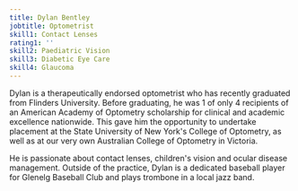 ```yaml
---
title: Dylan Bentley
jobtitle: Optometrist
skill1: Contact Lenses
rating1: ''
skill2: Paediatric Vision
skill3: Diabetic Eye Care
skill4: Glaucoma
---
```

Dylan is a therapeutically endorsed optometrist who has recently graduated from Flinders University. Before graduating, he was 1 of only 4 recipients of an American Academy of Optometry scholarship for clinical and academic excellence nationwide. This gave him the opportunity to undertake placement at the State University of New York's College of Optometry, as well as at our very own Australian College of Optometry in Victoria.

He is passionate about contact lenses, children's vision and ocular disease management. Outside of the practice, Dylan is a dedicated baseball player for Glenelg Baseball Club and plays trombone in a local jazz band.

